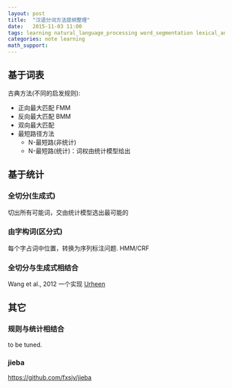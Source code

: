 ```yaml
---
layout: post
title:  "汉语分词方法提纲整理"
date:   2015-11-03 11:00
tags: learning natural_language_processing word_segmentation lexical_analysis
categories: note learning
math_support: 
---
```


## 基于词表

古典方法(不同的启发规则):

* 正向最大匹配 FMM
* 反向最大匹配 BMM
* 双向最大匹配
* 最短路径方法
    * N-最短路(非统计)
    * N-最短路(统计)：词权由统计模型给出

## 基于统计

### 全切分(生成式)

切出所有可能词，交由统计模型选出最可能的

### 由字构词(区分式)

每个字占词中位置，转换为序列标注问题. HMM/CRF

### 全切分与生成式相结合

Wang et al., 2012
一个实现 [Urheen](http://www.openpr.org.cn/index.php/NLP-Toolkit-For-Natural-Language-Processing/68-Urheen-A-Chinese/English-Lexical-Analysis-Toolkit/View-details.html)

## 其它
### 规则与统计相结合

to be tuned.

### jieba

https://github.com/fxsjy/jieba
